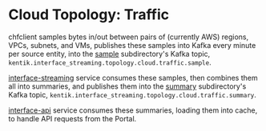 Cloud Topology: Traffic
=======================

chfclient samples bytes in/out between pairs of (currently AWS) regions, VPCs, subnets, and VMs,
publishes these samples into Kafka every minute per source entity, into the [sample](sample) subdirectory's
Kafka topic, `kentik.interface_streaming.topology.cloud.traffic.sample`.

[interface-streaming](https://github.com/kentik/interface-streaming/tree/master/cmd/interface-streaming) 
service consumes these samples, then combines them all into summaries, and publishes them into the [summary](summary)
subdirectory's Kafka topic, `kentik.interface_streaming.topology.cloud.traffic.summary`.

[interface-api](https://github.com/kentik/interface-streaming/tree/master/cmd/interface-api) service consumes
these summaries, loading them into cache, to handle API requests from the Portal.
